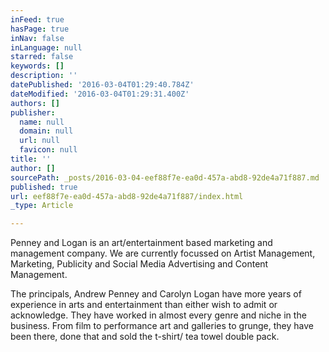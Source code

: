 ```yaml
---
inFeed: true
hasPage: true
inNav: false
inLanguage: null
starred: false
keywords: []
description: ''
datePublished: '2016-03-04T01:29:40.784Z'
dateModified: '2016-03-04T01:29:31.400Z'
authors: []
publisher:
  name: null
  domain: null
  url: null
  favicon: null
title: ''
author: []
sourcePath: _posts/2016-03-04-eef88f7e-ea0d-457a-abd8-92de4a71f887.md
published: true
url: eef88f7e-ea0d-457a-abd8-92de4a71f887/index.html
_type: Article

---
```

Penney and Logan is an art/entertainment based marketing and management company. We are currently focussed on Artist Management, Mark​​eting, Publicity and Social Media Advertising and Content Management.

The principals, Andrew Penney and Carolyn Logan have more years of experience in arts and entertainment than either wish to admit or acknowledge. They have worked in almost every genre and niche in the business. From film to performance art and galleries to grunge, they have been there, done that and sold the t-shirt/ tea towel double pack.​